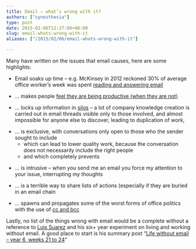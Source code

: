```yaml
---
title: Email – what’s wrong with it?
authors: ["synesthesia"]
type: post
date: 2015-02-06T12:37:00+00:00
slug: email-whats-wrong-with-it 
aliases: ["/2015/02/06/email-whats-wrong-with-it"]

---
```

Many have written on the issues that email causes, here are some highlights:

  * Email soaks up time – e.g. McKinsey in 2012 reckoned 30% of average office worker&#8217;s week was spent [reading and answering email][1]
  * … makes people [feel they are being productive (when they are not)][2]
  * … locks up information in [silos][3] – a lot of company knowledge creation is carried out in email threads visible only to those involved, and almost impossible for anyone else to discover, leading to duplication of work,
  * <div>
      … is exclusive, with conversations only open to those who the sender sought to include
    </div>
    
      * which can lead to lower quality work, because the conversation does not necessarily include the right people
      * and which completely prevents
  * … is intrusive – when you send me an email you force my attention to your issue, interrupting my thoughts
  * … is a terrible way to share lists of actions (especially if they are buried in an email chain
  * … spawns and propagates some of the worst forms of office politics with the use of [cc and bcc][4]

Lastly, no list of the things wrong with email would be a complete without a reference to [Luis Suarez][5] and his six+ year experiment on living and working without email. A good place to start is his summary post &#8220;[Life without email – year 6, weeks 21 to 24][6]&#8220;

 [1]: https://www.mckinsey.com/insights/high_tech_telecoms_internet/the_social_economy
 [2]: https://99u.com/workbook/16527/why-emailing-gives-you-a-false-sense-of-progress
 [3]: https://www.forbes.com/sites/brentgleeson/2013/10/02/the-silo-mentality-how-to-break-down-the-barriers/
 [4]: https://www.wsj.com/articles/SB105405850262272400
 [5]: https://www.elsua.net/tag/life-without-email/
 [6]: https://www.elsua.net/2013/07/17/life-without-email-year-6-weeks-21-to-24-newcomer-challenging-for-king-emails-crown/